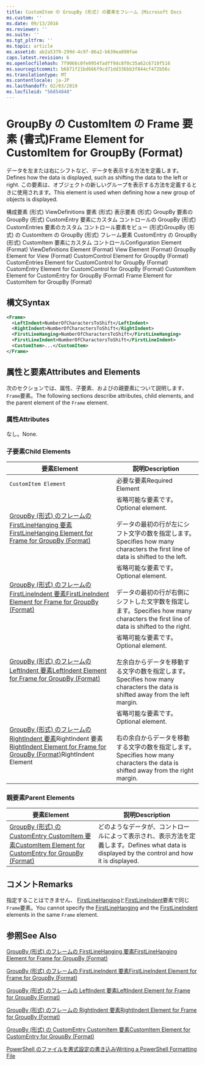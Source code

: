 ```yaml
---
title: CustomItem の GroupBy (形式) の要素をフレーム |Microsoft Docs
ms.custom: ''
ms.date: 09/13/2016
ms.reviewer: ''
ms.suite: ''
ms.tgt_pltfrm: ''
ms.topic: article
ms.assetid: ab2a5379-299d-4c97-86a2-b639ea890fae
caps.latest.revision: 6
ms.openlocfilehash: 7f9066c0fe0954fadff9dc8f0c35a62c6710f516
ms.sourcegitcommit: b6871f21bd666f9cd71dd336bb3f844cf472b56c
ms.translationtype: MT
ms.contentlocale: ja-JP
ms.lasthandoff: 02/03/2019
ms.locfileid: "56854848"
---
```

# <a name="frame-element-for-customitem-for-groupby-format"></a><span data-ttu-id="f5591-102">GroupBy の CustomItem の Frame 要素 (書式)</span><span class="sxs-lookup"><span data-stu-id="f5591-102">Frame Element for CustomItem for GroupBy (Format)</span></span>

<span data-ttu-id="f5591-103">データを左または右にシフトなど、データを表示する方法を定義します。</span><span class="sxs-lookup"><span data-stu-id="f5591-103">Defines how the data is displayed, such as shifting the data to the left or right.</span></span> <span data-ttu-id="f5591-104">この要素は、オブジェクトの新しいグループを表示する方法を定義するときに使用されます。</span><span class="sxs-lookup"><span data-stu-id="f5591-104">This element is used when defining how a new group of objects is displayed.</span></span>

<span data-ttu-id="f5591-105">構成要素 (形式) ViewDefinitions 要素 (形式) 表示要素 (形式) GroupBy 要素の GroupBy (形式) CustomEntry 要素にカスタム コントロールの GroupBy (形式) CustomEntries 要素のカスタム コントロール要素をビュー (形式)GroupBy (形式) の CustomItem の GroupBy (形式) フレーム要素 CustomEntry の GroupBy (形式) CustomItem 要素にカスタム コントロール</span><span class="sxs-lookup"><span data-stu-id="f5591-105">Configuration Element (Format) ViewDefinitions Element (Format) View Element (Format) GroupBy Element for View (Format) CustomControl Element for GroupBy (Format) CustomEntries Element for CustomControl for GroupBy (Format) CustomEntry Element for CustomControl for GroupBy (Format) CustomItem Element for CustomEntry for GroupBy (Format) Frame Element for CustomItem for GroupBy (Format)</span></span>

## <a name="syntax"></a><span data-ttu-id="f5591-106">構文</span><span class="sxs-lookup"><span data-stu-id="f5591-106">Syntax</span></span>

```xml
<Frame>
  <LeftIndent>NumberOfCharactersToShift</LeftIndent>
  <RightIndent>NumberOfCharactersToShift</RightIndent>
  <FirstLineHanging>NumberOfCharactersToShift</FirstLineHanging>
  <FirstLineIndent>NumberOfCharactersToShift</FirstLineIndent>
  <CustomItem>...</CustomItem>
</Frame>
```

## <a name="attributes-and-elements"></a><span data-ttu-id="f5591-107">属性と要素</span><span class="sxs-lookup"><span data-stu-id="f5591-107">Attributes and Elements</span></span>

<span data-ttu-id="f5591-108">次のセクションでは、属性、子要素、およびの親要素について説明します、`Frame`要素。</span><span class="sxs-lookup"><span data-stu-id="f5591-108">The following sections describe attributes, child elements, and the parent element of the `Frame` element.</span></span>

### <a name="attributes"></a><span data-ttu-id="f5591-109">属性</span><span class="sxs-lookup"><span data-stu-id="f5591-109">Attributes</span></span>

<span data-ttu-id="f5591-110">なし。</span><span class="sxs-lookup"><span data-stu-id="f5591-110">None.</span></span>

### <a name="child-elements"></a><span data-ttu-id="f5591-111">子要素</span><span class="sxs-lookup"><span data-stu-id="f5591-111">Child Elements</span></span>

|<span data-ttu-id="f5591-112">要素</span><span class="sxs-lookup"><span data-stu-id="f5591-112">Element</span></span>|<span data-ttu-id="f5591-113">説明</span><span class="sxs-lookup"><span data-stu-id="f5591-113">Description</span></span>|
|-------------|-----------------|
|`CustomItem Element`|<span data-ttu-id="f5591-114">必要な要素</span><span class="sxs-lookup"><span data-stu-id="f5591-114">Required Element</span></span>|
|[<span data-ttu-id="f5591-115">GroupBy (形式) のフレームの FirstLineHanging 要素</span><span class="sxs-lookup"><span data-stu-id="f5591-115">FirstLineHanging Element for Frame for GroupBy (Format)</span></span>](./firstlinehanging-element-for-frame-for-groupby-format.md)|<span data-ttu-id="f5591-116">省略可能な要素です。</span><span class="sxs-lookup"><span data-stu-id="f5591-116">Optional element.</span></span><br /><br /> <span data-ttu-id="f5591-117">データの最初の行が左にシフト文字の数を指定します。</span><span class="sxs-lookup"><span data-stu-id="f5591-117">Specifies how many characters the first line of data is shifted to the left.</span></span>|
|[<span data-ttu-id="f5591-118">GroupBy (形式) のフレームの FirstLineIndent 要素</span><span class="sxs-lookup"><span data-stu-id="f5591-118">FirstLineIndent Element for Frame for GroupBy (Format)</span></span>](./firstlineindent-element-for-frame-for-groupby-format.md)|<span data-ttu-id="f5591-119">省略可能な要素です。</span><span class="sxs-lookup"><span data-stu-id="f5591-119">Optional element.</span></span><br /><br /> <span data-ttu-id="f5591-120">データの最初の行が右側にシフトした文字数を指定します。</span><span class="sxs-lookup"><span data-stu-id="f5591-120">Specifies how many characters the first line of data is shifted to the right.</span></span>|
|[<span data-ttu-id="f5591-121">GroupBy (形式) のフレームの LeftIndent 要素</span><span class="sxs-lookup"><span data-stu-id="f5591-121">LeftIndent Element for Frame for GroupBy (Format)</span></span>](./leftindent-element-for-frame-for-groupby-format.md)|<span data-ttu-id="f5591-122">省略可能な要素です。</span><span class="sxs-lookup"><span data-stu-id="f5591-122">Optional element.</span></span><br /><br /> <span data-ttu-id="f5591-123">左余白からデータを移動する文字の数を指定します。</span><span class="sxs-lookup"><span data-stu-id="f5591-123">Specifies how many characters the data is shifted away from the left margin.</span></span>|
|<span data-ttu-id="f5591-124">[GroupBy (形式) のフレームの RightIndent 要素](./rightindent-element-for-frame-for-groupby-format.md)RightIndent 要素</span><span class="sxs-lookup"><span data-stu-id="f5591-124">[RightIndent Element for Frame for GroupBy (Format)](./rightindent-element-for-frame-for-groupby-format.md)RightIndent Element</span></span>|<span data-ttu-id="f5591-125">省略可能な要素です。</span><span class="sxs-lookup"><span data-stu-id="f5591-125">Optional element.</span></span><br /><br /> <span data-ttu-id="f5591-126">右の余白からデータを移動する文字の数を指定します。</span><span class="sxs-lookup"><span data-stu-id="f5591-126">Specifies how many characters the data is shifted away from the right margin.</span></span>|

### <a name="parent-elements"></a><span data-ttu-id="f5591-127">親要素</span><span class="sxs-lookup"><span data-stu-id="f5591-127">Parent Elements</span></span>

|<span data-ttu-id="f5591-128">要素</span><span class="sxs-lookup"><span data-stu-id="f5591-128">Element</span></span>|<span data-ttu-id="f5591-129">説明</span><span class="sxs-lookup"><span data-stu-id="f5591-129">Description</span></span>|
|-------------|-----------------|
|[<span data-ttu-id="f5591-130">GroupBy (形式) の CustomEntry CustomItem 要素</span><span class="sxs-lookup"><span data-stu-id="f5591-130">CustomItem Element for CustomEntry for GroupBy (Format)</span></span>](./customitem-element-for-customentry-for-groupby-format.md)|<span data-ttu-id="f5591-131">どのようなデータが、コントロールによって表示され、表示方法を定義します。</span><span class="sxs-lookup"><span data-stu-id="f5591-131">Defines what data is displayed by the control and how it is displayed.</span></span>|

## <a name="remarks"></a><span data-ttu-id="f5591-132">コメント</span><span class="sxs-lookup"><span data-stu-id="f5591-132">Remarks</span></span>

<span data-ttu-id="f5591-133">指定することはできません、 [FirstLineHanging](./firstlinehanging-element-for-frame-for-groupby-format.md)と[FirstLineIndent](./firstlineindent-element-for-frame-for-groupby-format.md)要素で同じ`Frame`要素。</span><span class="sxs-lookup"><span data-stu-id="f5591-133">You cannot specify the [FirstLineHanging](./firstlinehanging-element-for-frame-for-groupby-format.md) and the [FirstLineIndent](./firstlineindent-element-for-frame-for-groupby-format.md) elements in the same `Frame` element.</span></span>

## <a name="see-also"></a><span data-ttu-id="f5591-134">参照</span><span class="sxs-lookup"><span data-stu-id="f5591-134">See Also</span></span>

[<span data-ttu-id="f5591-135">GroupBy (形式) のフレームの FirstLineHanging 要素</span><span class="sxs-lookup"><span data-stu-id="f5591-135">FirstLineHanging Element for Frame for GroupBy (Format)</span></span>](./firstlinehanging-element-for-frame-for-groupby-format.md)

[<span data-ttu-id="f5591-136">GroupBy (形式) のフレームの FirstLineIndent 要素</span><span class="sxs-lookup"><span data-stu-id="f5591-136">FirstLineIndent Element for Frame for GroupBy (Format)</span></span>](./firstlineindent-element-for-frame-for-groupby-format.md)

[<span data-ttu-id="f5591-137">GroupBy (形式) のフレームの LeftIndent 要素</span><span class="sxs-lookup"><span data-stu-id="f5591-137">LeftIndent Element for Frame for GroupBy (Format)</span></span>](./leftindent-element-for-frame-for-groupby-format.md)

[<span data-ttu-id="f5591-138">GroupBy (形式) のフレームの RightIndent 要素</span><span class="sxs-lookup"><span data-stu-id="f5591-138">RightIndent Element for Frame for GroupBy (Format)</span></span>](./rightindent-element-for-frame-for-groupby-format.md)

[<span data-ttu-id="f5591-139">GroupBy (形式) の CustomEntry CustomItem 要素</span><span class="sxs-lookup"><span data-stu-id="f5591-139">CustomItem Element for CustomEntry for GroupBy (Format)</span></span>](./customitem-element-for-customentry-for-groupby-format.md)

[<span data-ttu-id="f5591-140">PowerShell のファイルを書式設定の書き込み</span><span class="sxs-lookup"><span data-stu-id="f5591-140">Writing a PowerShell Formatting File</span></span>](./writing-a-powershell-formatting-file.md)

